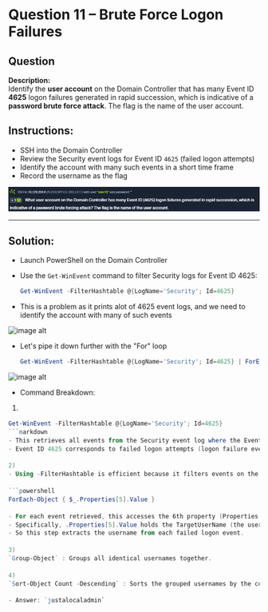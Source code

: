 # Question 11 – Brute Force Logon Failures

## Question
**Description:**  
Identify the **user account** on the Domain Controller that has many Event ID **4625** logon failures generated in rapid succession, which is indicative of a **password brute force attack**.
The flag is the name of the user account.

## Instructions:
- SSH into the Domain Controller  
- Review the Security event logs for Event ID `4625` (failed logon attempts)  
- Identify the account with many such events in a short time frame  
- Record the username as the flag  

![image alt](https://github.com/azrifadly/htb-intro-to-win-cmd-line/blob/main/screenshots/question11-screenshot.png)

---
## Solution:
- Launch PowerShell on the Domain Controller  
- Use the `Get-WinEvent` command to filter Security logs for Event ID 4625:

  ```powershell
  Get-WinEvent -FilterHashtable @{LogName='Security'; Id=4625}

- This is a problem as it prints alot of 4625 event logs, and we need to identify the account with many of such events

![image alt](https://github.com/azrifadly/htb-intro-to-win-cmd-line/blob/main/screenshots/question11-solution.png)

- Let's pipe it down further with the "For" loop

  ```powershell
  Get-WinEvent -FilterHashtable @{LogName='Security'; Id=4625} | ForEach-Object { $_.Properties[5].Value } | Group-Object | Sort-Object Count -Descending

![image alt](https://github.com/azrifadly/htb-intro-to-win-cmd-line/blob/main/screenshots/question11-solution1.png)

- Command Breakdown:

1)
  ```powershell
  Get-WinEvent -FilterHashtable @{LogName='Security'; Id=4625}
  ```markdown
- This retrieves all events from the Security event log where the Event ID is 4625.
- Event ID 4625 corresponds to failed logon attempts (logon failure events).

2)
- Using -FilterHashtable is efficient because it filters events on the system level rather than getting everything and filtering after.

  ```powershell
  ForEach-Object { $_.Properties[5].Value }
  
- For each event retrieved, this accesses the 6th property (Properties is zero-indexed) of the event.
- Specifically, .Properties[5].Value holds the TargetUserName (the username for whom the failed logon was attempted).
- So this step extracts the username from each failed logon event.

3)
`Group-Object` : Groups all identical usernames together.

4)
`Sort-Object Count -Descending` : Sorts the grouped usernames by the count of occurrences, in descending order. The user with the most failed login attempts appears at the top.

- Answer: `justalocaladmin`
